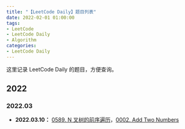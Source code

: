 ```yaml
---
title: "【LeetCode Daily】题目列表"
date: 2022-02-01 01:00:00
tags:
- LeetCode
- LeetCode Daily
- Algorithm
categories:
- LeetCode Daily
---
```


这里记录 LeetCode Daily 的题目，方便查询。

<!-- more -->

## 2022

### 2022.03

* **2022.03.10：** [0589. N 叉树的前序遍历](https://leetcode-cn.com/problems/n-ary-tree-preorder-traversal/)，[0002. Add Two Numbers](https://leetcode.com/problems/add-two-numbers/)